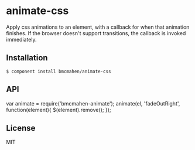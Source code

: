 
# animate-css

Apply css animations to an element, with a callback for when that animation finishes. If the browser doesn't support transitions, the callback is invoked immediately.

## Installation

    $ component install bmcmahen/animate-css

## API

  var animate = require('bmcmahen-animate');
  animate(el, 'fadeOutRight', function(element){
    $(element).remove();
  });


## License

  MIT
